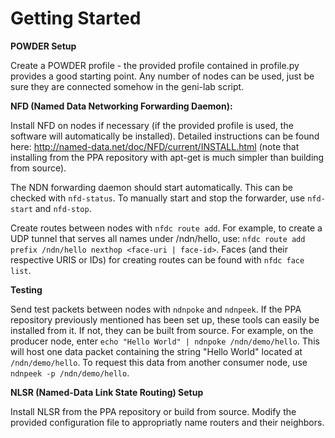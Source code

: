 # Getting Started

**POWDER Setup**

Create a POWDER profile - the provided profile contained in profile.py provides a good starting point. Any number of nodes can be used, just be sure they are connected somehow in the geni-lab script. 

**NFD (Named Data Networking Forwarding Daemon):**

Install NFD on nodes if necessary (if the provided profile is used, the software will automatically be installed). Detailed instructions can be found here: http://named-data.net/doc/NFD/current/INSTALL.html (note that installing from the PPA repository with apt-get is much simpler than building from source).

The NDN forwarding daemon should start automatically. This can be checked with `nfd-status`. To manually start and stop the forwarder, use `nfd-start` and `nfd-stop`.

Create routes between nodes with `nfdc route add`. For example, to create a UDP tunnel that serves all names under /ndn/hello, use: `nfdc route add prefix /ndn/hello nexthop <face-uri | face-id>`.
Faces (and their respective URIS or IDs) for creating routes can be found with `nfdc face list`.

**Testing**

Send test packets between nodes with `ndnpoke` and `ndnpeek`. If the PPA repository previously mentioned has been set up, these tools can easily be installed from it. If not, they can be built from source. For example, on the producer node, enter `echo "Hello World" | ndnpoke /ndn/demo/hello`. This will host one data packet containing the string "Hello World" located at `/ndn/demo/hello`. To request this data from another consumer node, use `ndnpeek -p /ndn/demo/hello`. 

**NLSR (Named-Data Link State Routing) Setup**

Install NLSR from the PPA repository or build from source. Modify the provided configuration file to appropriatly name routers and their neighbors.
